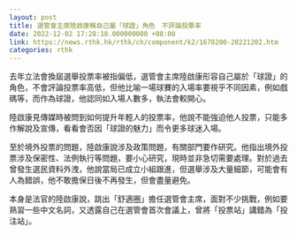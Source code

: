 ```yaml
---
layout: post
title: 選管會主席陸啟康稱自己屬「球證」角色　不評論投票率
date: 2022-12-02 17:28:18.000000000 +08:00
link: https://news.rthk.hk/rthk/ch/component/k2/1678200-20221202.htm
categories: rthk
---
```


去年立法會換屆選舉投票率被指偏低，選管會主席陸啟康形容自己屬於「球證」的角色，不會評論投票率高低，但他比喻一場球賽的入場率要視乎不同因素，例如戲碼等，而作為球證，他認同如入場人數多，執法會較開心。

陸啟康見傳媒時被問到如何提升年輕人的投票率，他說不能強迫他人投票，只能多作解說及宣傳，看看會否因「球證的魅力」而令更多球迷入場。

至於境外投票的問題，陸啟康說涉及政策問題，有關部門要作研究。他指出境外投票涉及保密性、法例執行等問題，要小心研究，現時並非急切需要處理。對於過去曾發生選民資料外洩，他說當局已成立小組跟進，但選舉涉及大量細節，可能會有人為錯誤，他不敢擔保日後不再發生，但會盡量避免。

本身是法官的陸啟康說，跳出「舒適圈」擔任選管會主席，面對不少挑戰，例如要熟習一些中文名詞，又透露自己在選管會首次會議上，曾將「投票站」講錯為「投注站」。
